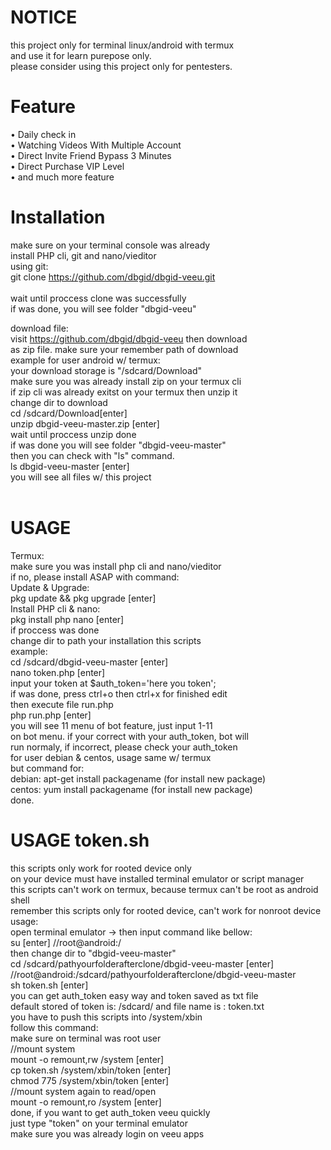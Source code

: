 # NOTICE
this project only for terminal linux/android with termux<br>
and use it for learn purepose only.<br>
please consider using this project only for
pentesters.<br>

# Feature
• Daily check in<br>
• Watching Videos With Multiple Account<br>
• Direct Invite Friend Bypass 3 Minutes<br>
• Direct Purchase VIP Level<br>
• and much more feature<br>
# Installation
make sure on your terminal console was already<br>
install PHP cli, git and nano/vieditor<br>
using git:<br>
git clone https://github.com/dbgid/dbgid-veeu.git<br>
<br>
wait until proccess clone was successfully<br>
if was done, you will see folder "dbgid-veeu"<br>

download file:<br>
visit https://github.com/dbgid/dbgid-veeu then download<br>
as zip file. make sure your remember path of download<br>
example for user android w/ termux:<br>
your download storage is "/sdcard/Download"<br>
make sure you was already install zip on your termux cli<br>
if zip cli was already exitst on your termux then unzip it<br>
change dir to download<br>
cd /sdcard/Download[enter]<br>
unzip dbgid-veeu-master.zip [enter]<br>
wait until proccess unzip done<br>
if was done you will see folder "dbgid-veeu-master"<br>
then you can check with "ls" command.<br>
ls dbgid-veeu-master [enter]<br>
you will see all files w/ this project<br>
<br>
# USAGE
Termux: <br>
make sure you was install php cli and nano/vieditor<br>
if no, please install ASAP with command:<br>
Update & Upgrade:<br>
pkg update && pkg upgrade [enter]<br>
Install PHP cli & nano:<br>
pkg install php nano [enter]<br>
if proccess was done<br>
change dir to path your installation this scripts<br>
example:<br>
cd /sdcard/dbgid-veeu-master [enter]<br>
nano token.php [enter]<br>
input your token at $auth_token='here you token';<br>
if was done, press ctrl+o then ctrl+x for finished edit<br>
then execute file run.php<br>
php run.php [enter]<br>
you will see 11 menu of bot feature, just input 1-11<br>
on bot menu. if your correct with your auth_token, bot will<br>
run normaly, if incorrect, please check your auth_token<br>
for user debian & centos, usage same w/ termux<br>
but command for:<br>
debian: apt-get install packagename (for install new package)<br>
centos: yum install packagename (for install new package)<br>
done.<br>

# USAGE token.sh
this scripts only work for rooted device only<br>
on your device must have installed terminal emulator or script manager<br>
this scripts can't work on termux, because termux can't be root as android shell<br>
remember this scripts only for rooted device, can't work for nonroot device<br>
usage:<br>
open terminal emulator -> then input command like bellow:<br>
su [enter]
//root@android:/<br>
then change dir to "dbgid-veeu-master"<br>
cd /sdcard/pathyourfolderafterclone/dbgid-veeu-master [enter]<br>
//root@android:/sdcard/pathyourfolderafterclone/dbgid-veeu-master<br>
sh token.sh [enter]<br>
you can get auth_token easy way and token saved as txt file<br>
default stored of token is: /sdcard/ and file name is : token.txt<br>
you have to push this scripts into /system/xbin<br>
follow this command:<br>
make sure on terminal was root user<br>
//mount system<br>
mount -o remount,rw /system [enter]<br>
cp token.sh /system/xbin/token [enter]<br>
chmod 775 /system/xbin/token [enter]<br>
//mount system again to read/open<br>
mount -o remount,ro /system [enter]<br>
done, if you want to get auth_token veeu quickly<br>
just type "token" on your terminal emulator<br>
make sure you was already login on veeu apps<br>
